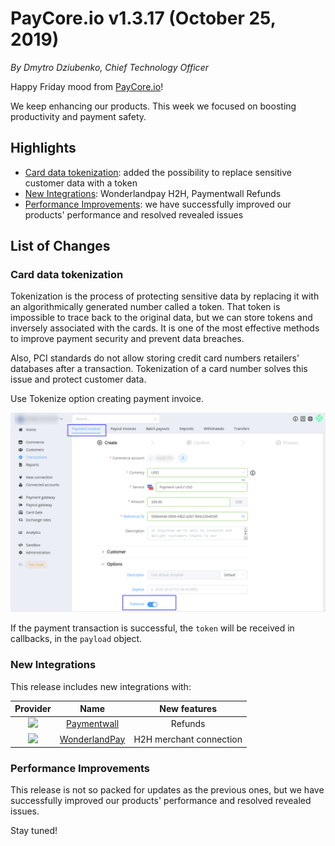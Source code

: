 # **PayCore.io v1.3.17 (October 25, 2019)**

*By Dmytro Dziubenko, Chief Technology Officer*

Happy Friday mood from [PayCore.io](http://paycore.io/)!

We keep enhancing our products. This week we focused on boosting productivity and payment safety.  

## Highlights

* [Card data tokenization](#card-data-tokenization): added the possibility to replace sensitive customer data with a token
* [New Integrations](#integration-upgrade): Wonderlandpay H2H, Paymentwall Refunds
* [Performance Improvements](#performance-improvements): we have successfully improved our products' performance and resolved revealed issues

## List of Changes

### Card data tokenization

Tokenization is the process of protecting sensitive data by replacing it with an algorithmically generated number called a token. That token is impossible to trace back to the original data, but we can store tokens and inversely associated with the cards. It is one of the most effective methods to improve payment security and prevent data breaches.

Also, PCI standards do not allow storing credit card numbers retailers' databases after a transaction. Tokenization of a card number solves this issue and protect customer data.

Use Tokenize option creating payment invoice.

![Tokenize](images/v1.3.17/tokenize.png)

If the payment transaction is successful, the `token` will be received in callbacks, in the `payload` object.

### New Integrations

This release includes new integrations with:

| Provider | Name  | New features |
|:-:|:-:|:-:|
| <img src="https://static.openfintech.io/payment_providers/paymentwall/logo.svg?w=70" width="70px"> | [Paymentwall](/connectors/paymentwall/) | Refunds |
|<img src="../images/v1.3.17/temporary-logo-wlandpay.png" width="70px"> | [WonderlandPay](/connectors/wlandpay/) | H2H merchant connection |

### Performance Improvements

This release is not so packed for updates as the previous ones, but we have successfully improved our products' performance and resolved revealed issues.

Stay tuned!
